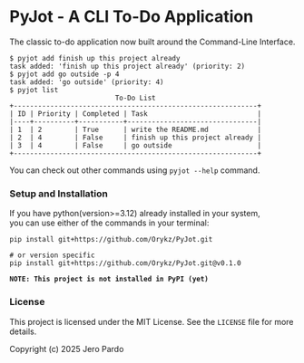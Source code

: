 # PyJot - A CLI To-Do Application

The classic to-do application now built around the Command-Line Interface.  
```
$ pyjot add finish up this project already
task added: 'finish up this project already' (priority: 2)
$ pyjot add go outside -p 4
task added: 'go outside' (priority: 4)
$ pyjot list
                          To-Do List                          
+------------------------------------------------------------+
| ID | Priority | Completed | Task                           |
|----+----------+-----------+--------------------------------|
| 1  | 2        | True      | write the README.md            |
| 2  | 4        | False     | finish up this project already |
| 3  | 4        | False     | go outside                     |
+------------------------------------------------------------+
```
You can check out other commands using `pyjot --help` command. 

### Setup and Installation

If you have python(version>=3.12) already installed in your system,  
you can use either of the commands in your terminal:
```
pip install git+https://github.com/Orykz/PyJot.git

# or version specific
pip install git+https://github.com/Orykz/PyJot.git@v0.1.0
```

**`NOTE: This project is not installed in PyPI (yet)`**

### License

This project is licensed under the MIT License. See the `LICENSE` file for more details.

Copyright (c) 2025 Jero Pardo